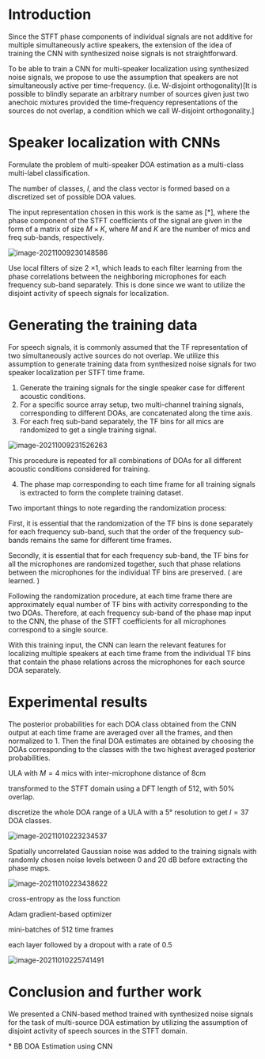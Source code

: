 # Introduction

Since the STFT phase components of individual signals are not additive for multiple simultaneously active speakers, the extension of the idea of training the CNN with synthesized noise signals is not straightforward.

To be able to train a CNN for multi-speaker localization using synthesized noise signals, we propose to use the assumption that speakers are not simultaneously active per time-frequency. (i.e. W-disjoint orthogonality)[It is possible to blindly separate an arbitrary number of sources given just two anechoic mixtures provided the time-frequency representations of the sources do not overlap, a condition which we call W-disjoint orthogonality.]

# Speaker localization with CNNs

Formulate the problem of multi-speaker DOA estimation as a multi-class multi-label classification.

The number of classes, $I$, and the class vector is formed based on a discretized set of possible DOA values.

The input representation chosen in this work is the same as [*], where the phase component of the STFT coefficients of the signal are given in the form of a matrix of size $M \times K$, where $M$ and $K$ are the number of mics and freq sub-bands, respectively.

![image-20211009230148586](https://tva1.sinaimg.cn/large/008i3skNly1gv9gfutumkj60yo0cl75i02.jpg)

Use local filters of size 2 ×1, which leads to each filter learning from the phase correlations between the neighboring microphones for each frequency sub-band separately. This is done since we want to utilize the disjoint activity of speech signals for localization.

# Generating the training data

For speech signals, it is commonly assumed that the TF representation of two simultaneously active sources do not overlap. We utilize this assumption to generate training data from synthesized noise signals for two speaker localization per STFT time frame.

1. Generate the training signals for the single speaker case for different acoustic conditions.
2. For a specific source array setup, two multi-channel training signals, corresponding to different DOAs, are concatenated along the time axis.
3. For each freq sub-band separately, the TF bins for all mics are randomized to get a single training signal.

![image-20211009231526263](https://tva1.sinaimg.cn/large/008i3skNly1gv9gtzwaw0j60ym0hzn2802.jpg)

This procedure is repeated for all combinations of DOAs for all different acoustic conditions considered for training.

4. The phase map corresponding to each time frame for all training signals is extracted to form the complete training dataset.

Two important things to note regarding the randomization process:

First, it is essential that the randomization of the TF bins is done separately for each frequency sub-band, such that the order of the frequency sub-bands remains the same for different time frames. 

Secondly, it is essential that for each frequency sub-band, the TF bins for all the microphones are randomized together, such that phase relations between the microphones for the individual TF bins are preserved. ( are learned. )

Following the randomization procedure, at each time frame there are approximately equal number of TF bins with activity corresponding to the two DOAs. Therefore, at each frequency sub-band of the phase map input to the CNN, the phase of the STFT coefficients for all microphones correspond to a single source.

With this training input, the CNN can learn the relevant features for localizing multiple speakers at each time frame from the individual TF bins that contain the phase relations across the microphones for each source DOA separately.

# Experimental results

 The posterior probabilities for each DOA class obtained from the CNN output at each time frame are averaged over all the frames, and then normalized to 1. Then the final DOA estimates are obtained by choosing the DOAs corresponding to the classes with the two highest averaged posterior probabilities.



ULA with $M=4$ mics with inter-microphone distance of 8cm

transformed to the STFT domain using a DFT length of 512, with 50% overlap.

discretize the whole DOA range of a ULA with a 5° resolution to get $I=37$ DOA classes.

![image-20211010223234537](https://tva1.sinaimg.cn/large/008i3skNly1gval7votjoj60xt08f76a02.jpg)

Spatially uncorrelated Gaussian noise was added to the training signals with randomly chosen noise levels between 0 and 20 dB before extracting the phase maps.

![image-20211010223438622](https://tva1.sinaimg.cn/large/008i3skNly1gval9wjbw9j60ym0atdhl02.jpg)

cross-entropy as the loss function

Adam gradient-based optimizer

mini-batches of 512 time frames

each layer followed by a dropout with a rate of 0.5

![image-20211010225741491](https://tva1.sinaimg.cn/large/008i3skNly1gvalxvs8wlj30y90bjac8.jpg)

# Conclusion and further work

We presented a CNN-based method trained with synthesized noise signals for the task of multi-source DOA estimation by utilizing the assumption of disjoint activity of speech sources in the STFT domain.



\* BB DOA Estimation using CNN